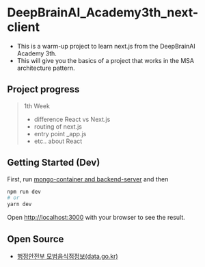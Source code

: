 # DeepBrainAI_Academy3th_next-client

* This is a warm-up project to learn next.js from the  DeepBrainAI Academy 3th.
* This will give you the basics of a project that works in the MSA architecture pattern.

## Project progress
> 1th Week 
> *   difference React vs Next.js
> *   routing of next.js
> *   entry point _app.js
> * etc.. about React


## Getting Started (Dev)

First, run [mongo-container and backend-server](https://github.com/63byeongchan/DeepBrainAI_Academy3th_express-server) 
and then 
```bash
npm run dev
# or
yarn dev
```

Open [http://localhost:3000](http://localhost:3000) with your browser to see the result.

## Open Source
* [행정안전부 모범음식점정보(data.go.kr)](https://www.data.go.kr/data/15076765/fileData.do)